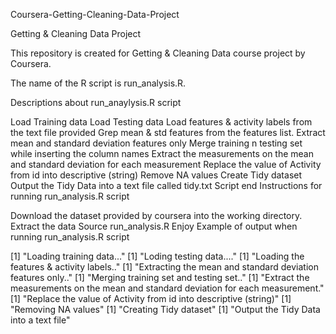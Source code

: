 Coursera-Getting-Cleaning-Data-Project

Getting & Cleaning Data Project

This repository is created for Getting & Cleaning Data course project by Coursera.

The name of the R script is run_analysis.R.

Descriptions about run_anaylysis.R script

Load Training data
Load Testing data
Load features & activity labels from the text file provided
Grep mean & std features from the features list.
Extract mean and standard deviation features only
Merge training n testing set while inserting the column names
Extract the measurements on the mean and standard deviation for each measurement
Replace the value of Activity from id into descriptive (string)
Remove NA values
Create Tidy dataset
Output the Tidy Data into a text file called tidy.txt
Script end
Instructions for running run_analysis.R script

Download the dataset provided by coursera into the working directory.
Extract the data
Source run_analysis.R
Enjoy
Example of output when running run_analysis.R script


[1] "Loading training data..."
[1] "Loding testing data...."
[1] "Loading the features & activity labels.."
[1] "Extracting the mean and standard deviation features only.."
[1] "Merging training set and testing set.."
[1] "Extract the measurements on the mean and standard deviation for each measurement."
[1] "Replace the value of Activity from id into descriptive (string)"
[1] "Removing NA values"
[1] "Creating Tidy dataset"
[1] "Output the Tidy Data into a text file"
